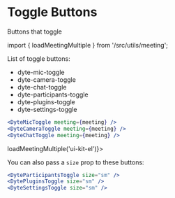 # Toggle Buttons

Buttons that toggle

import { loadMeetingMultiple } from '/src/utils/meeting';

List of toggle buttons:

- dyte-mic-toggle
- dyte-camera-toggle
- dyte-chat-toggle
- dyte-participants-toggle
- dyte-plugins-toggle
- dyte-settings-toggle

```jsx
<DyteMicToggle meeting={meeting} />
<DyteCameraToggle meeting={meeting} />
<DyteChatToggle meeting={meeting} />
```

<div ref={() => loadMeetingMultiple('ui-kit-el')}></div>

<div class="ui-preview">
  <dyte-mic-toggle class="ui-kit-el" />
  <dyte-camera-toggle class="ui-kit-el" />
  <dyte-chat-toggle class="ui-kit-el" />
</div>

You can also pass a `size` prop to these buttons:

```jsx
<DyteParticipantsToggle size="sm" />
<DytePluginsToggle size="sm" />
<DyteSettingsToggle size="sm" />
```

<div class="ui-preview">
  <dyte-participants-toggle class="ui-kit-el" size="sm" />
  <dyte-plugins-toggle class="ui-kit-el" size="sm" />
  <dyte-settings-toggle class="ui-kit-el" size="sm" />
</div>
